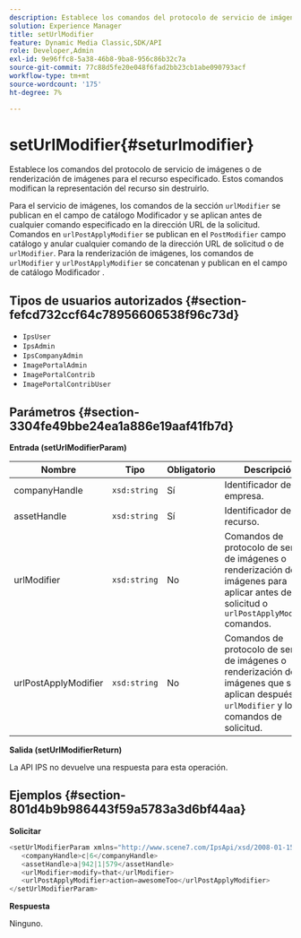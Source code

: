 ```yaml
---
description: Establece los comandos del protocolo de servicio de imágenes o de renderización de imágenes para el recurso especificado. Estos comandos modifican la representación del recurso sin destruirlo.
solution: Experience Manager
title: setUrlModifier
feature: Dynamic Media Classic,SDK/API
role: Developer,Admin
exl-id: 9e96ffc8-5a38-46b8-9ba8-956c86b32c7a
source-git-commit: 77c88d5fe20e048f6fad2bb23cb1abe090793acf
workflow-type: tm+mt
source-wordcount: '175'
ht-degree: 7%

---
```


# setUrlModifier{#seturlmodifier}

Establece los comandos del protocolo de servicio de imágenes o de renderización de imágenes para el recurso especificado. Estos comandos modifican la representación del recurso sin destruirlo.

Para el servicio de imágenes, los comandos de la sección `urlModifier` se publican en el campo de catálogo Modificador y se aplican antes de cualquier comando especificado en la dirección URL de la solicitud. Comandos en `urlPostApplyModifier` se publican en el `PostModifier` campo catálogo y anular cualquier comando de la dirección URL de solicitud o de `urlModifier`. Para la renderización de imágenes, los comandos de `urlModifier` y `urlPostApplyModifier` se concatenan y publican en el campo de catálogo Modificador .

## Tipos de usuarios autorizados {#section-fefcd732ccf64c78956606538f96c73d}

* `IpsUser`
* `IpsAdmin`
* `IpsCompanyAdmin`
* `ImagePortalAdmin`
* `ImagePortalContrib`
* `ImagePortalContribUser`

## Parámetros {#section-3304fe49bbe24ea1a886e19aaf41fb7d}

**Entrada (setUrlModifierParam)**

| Nombre | Tipo | Obligatorio | Descripción |
|---|---|---|---|
| companyHandle | `xsd:string` | Sí | Identificador de la empresa. |
| assetHandle | `xsd:string` | Sí | Identificador de recurso. |
| urlModifier | `xsd:string` | No | Comandos de protocolo de servicio de imágenes o renderización de imágenes para aplicar antes de la solicitud o `urlPostApplyModifier` comandos. |
| urlPostApplyModifier | `xsd:string` | No | Comandos de protocolo de servicio de imágenes o renderización de imágenes que se aplican después de `urlModifier` y los comandos de solicitud. |

**Salida (setUrlModifierReturn)**

La API IPS no devuelve una respuesta para esta operación.

## Ejemplos {#section-801d4b9b986443f59a5783a3d6bf44aa}

**Solicitar**

```java
<setUrlModifierParam xmlns="http://www.scene7.com/IpsApi/xsd/2008-01-15">
   <companyHandle>c|6</companyHandle>
   <assetHandle>a|942|1|579</assetHandle>
   <urlModifier>modify=that</urlModifier>
   <urlPostApplyModifier>action=awesomeToo</urlPostApplyModifier>
</setUrlModifierParam>
```

**Respuesta**

Ninguno.
